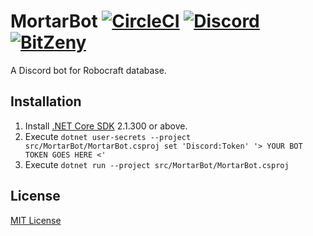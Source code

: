 # MortarBot [![CircleCI](https://img.shields.io/circleci/token/99773e659534bdfb0ae232268fd203ba230a7406/project/github/acid-chicken/MortarBot.svg?logo=circleci&colorA=161616&colorB=04aa51&style=for-the-badge)](https://circleci.com/gh/acid-chicken/Mortarbot) [![Discord](https://img.shields.io/discord/448139568924065792.svg?logo=discord&colorA=697ec4&colorB=7289da&style=for-the-badge)](https://discord.gg/43cH7nk) [![BitZeny](https://img.shields.io/badge/dynamic/json.svg?url=https%3A%2F%2Fzenyinsight.tomotomo9696.xyz%2Fapi%2Faddr%2FZtipUCycA38u2b8EB1MkbAJdCKDVoShZVS&label=bitzeny&query=$.balance&colorB=007ec6&suffix=%20zny&style=for-the-badge)](https://zenyinsight.tomotomo9696.xyz/address/ZtipUCycA38u2b8EB1MkbAJdCKDVoShZVS)

A Discord bot for Robocraft database.

## Installation

1. Install [.NET Core SDK](https://dot.net/sdk) 2.1.300 or above.
2. Execute `dotnet user-secrets --project src/MortarBot/MortarBot.csproj set 'Discord:Token' '> YOUR BOT TOKEN GOES HERE <'`
3. Execute `dotnet run --project src/MortarBot/MortarBot.csproj`

## License

[MIT License](https://github.com/acid-chicken/MortarBot/blob/master/LICENSE)

